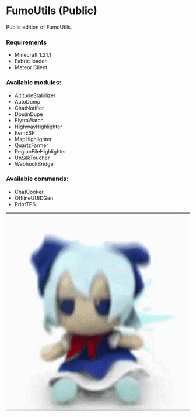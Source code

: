 # FumoUtils (Public)
Public edition of FumoUtils.

### Requirements
- Minecraft 1.21.1
- Fabric loader
- Meteor Client

### Available modules:
- AltitudeStabilizer
- AutoDump
- ChatNotifier
- DoujinDupe
- ElytraWatch
- HighwayHighlighter
- ItemESP
- MapHighlighter
- QuartzFarmer
- RegionFileHighlighter
- UnSilkToucher
- WebhookBridge

### Available commands:
- ChatCooker
- OfflineUUIDGen
- PrintTPS

![fumo](fumo.gif)
